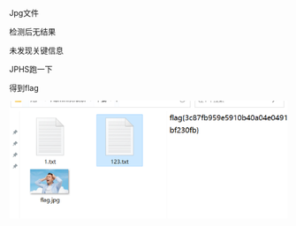 Jpg文件

检测后无结果

未发现关键信息

JPHS跑一下

得到flag

![image-20250422205426048](./assets/image-20250422205426048.png)